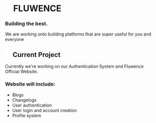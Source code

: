 # ![icon20x20](https://raw.githubusercontent.com/fluwence/branding/main/icons/fluwence_icon_20x20.png) FLUWENCE

### Building the best.

We are working onto building platforms that are super useful for you and everyone


## ![icon20x20](https://raw.githubusercontent.com/fluwence/branding/main/icons/fluwence_icon_20x20.png) Current Project

Currently we're working on our Authentication System and Fluwence Official Website.

### Website will include:

+ Blogs
+ Changelogs
+ User authentication
+ User login and account creation
+ Profile system

